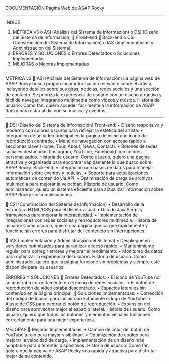 DOCUMENTACIÓN
Página Web de ASAP Rocky
________________________________________
ÍNDICE
1.	MÉTRICA v3
o	ASI (Análisis del Sistema de Información)
o	DSI (Diseño del Sistema de Información) 
	Front-end
	Back-end
o	CSI (Construcción del Sistema de Información)
o	IAS (Implementación y Administración del Sistema)
2.	ERRORES Y SOLUCIONES
o	Errores Detectados
o	Soluciones Implementadas
3.	MEJORAS
o	Mejoras Implementadas
________________________________________
MÉTRICA v3
🔹 ASI (Análisis del Sistema de Información)
La página web de ASAP Rocky busca proporcionar información relevante sobre el artista, incluyendo detalles sobre sus giras, noticias, redes sociales y una sección de contacto. Se prioriza la experiencia de usuario con un diseño atractivo y fácil de navegar, integrando multimedia como videos y música.
Historia de usuario: Como fan, quiero acceder fácilmente a la información de ASAP Rocky para estar al día con su música y eventos.
________________________________________
🔹 DSI (Diseño del Sistema de Información)
Front-end:
•	Diseño responsivo y moderno con colores oscuros para reflejar la estética del artista.
•	Integración de un video principal en la página de inicio con icono de reproducción centrado.
•	Menú de navegación con acceso rápido a secciones clave (Home, Tour, About, News, Contact).
•	Botones de redes sociales destacadas (Instagram, YouTube, Facebook) con colores personalizados.
Historia de usuario: Como usuario, quiero una página atractiva y organizada para encontrar rápidamente lo que busco sobre ASAP Rocky.
Back-end:
•	Integración con bases de datos para manejar información sobre eventos y noticias.
•	Soporte para actualizaciones automáticas de contenido vía API.
•	Optimización de carga de archivos multimedia para mejorar la velocidad.
Historia de usuario: Como administrador, quiero un sistema eficiente para actualizar información sobre ASAP Rocky sin complicaciones.

🔹 CSI (Construcción del Sistema de Información)
•	Desarrollo de la estructura HTML/CSS para el diseño visual.
•	Uso de JavaScript y frameworks para mejorar la interactividad.
•	Implementación de integraciones con redes sociales y reproductores multimedia.
Historia de usuario: Como usuario, quiero una página que cargue rápidamente y funcione sin errores para disfrutar del contenido sin interrupciones.

🔹 IAS (Implementación y Administración del Sistema)
•	Despliegue en servidores optimizados para garantizar acceso rápido.
•	Mantenimiento regular para corregir errores y mejorar el rendimiento.
•	Monitoreo de datos para optimizar la experiencia del usuario.
Historia de usuario: Como administrador, quiero que la página funcione sin problemas y siempre esté disponible para los usuarios.

ERRORES Y SOLUCIONES
🔹 Errores Detectados:
•	El icono de YouTube no se mostraba correctamente en el menú de redes sociales.
•	El botón de reproducción de video estaba descentrado.
•	Espacios laterales sin contenido en la página principal.
🔹 Soluciones Implementadas:
•	Corrección del código de iconos para incluir correctamente el logo de YouTube.
•	Ajuste de CSS para centrar el botón de reproducción.
•	Expansión del diseño para aprovechar mejor el espacio lateral.
Historia de usuario: Como usuario, quiero que todos los botones y elementos visuales funcionen correctamente para una mejor experiencia.

MEJORAS
🔹 Mejoras Implementadas:
•	Cambio de color del botón de YouTube a rojo para mayor visibilidad.
•	Optimización de código para mejorar la velocidad de carga.
•	Implementación de un diseño más adaptable para diferentes dispositivos.
Historia de usuario: Como fan, quiero que la página de ASAP Rocky sea rápida y atractiva para disfrutar mejor de su contenido.


